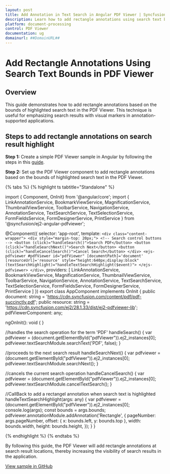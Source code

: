 ```yaml
---
layout: post
title: Add Annotation in Text Search in Angular PDF Viewer | Syncfusion
description: Learn how to add rectangle annotations using search text bounds in the Syncfusion Angular PDF Viewer component using Essential JS 2.
platform: document-processing
control: PDF Viewer
documentation: ug
domainurl: ##DomainURL##
---
```


# Add Rectangle Annotations Using Search Text Bounds in PDF Viewer

## Overview

This guide demonstrates how to add rectangle annotations based on the bounds of highlighted search text in the PDF Viewer. This technique is useful for emphasizing search results with visual markers in annotation-supported applications.

## Steps to add rectangle annotations on search result highlight

**Step 1:** Create a simple PDF Viewer sample in Angular by following the steps in this [guide](https://help.syncfusion.com/document-processing/pdf/pdf-viewer/angular/getting-started).

**Step 2:** Set up the PDF Viewer component to add rectangle annotations based on the bounds of highlighted search text in the PDF Viewer.

{% tabs %}
{% highlight ts tabtitle="Standalone" %}

import { Component, OnInit} from '@angular/core';
import {
  LinkAnnotationService,
  BookmarkViewService,
  MagnificationService,
  ThumbnailViewService,
  ToolbarService,
  NavigationService,
  AnnotationService,
  TextSearchService,
  TextSelectionService,
  FormFieldsService,
  FormDesignerService,
  PrintService
} from '@syncfusion/ej2-angular-pdfviewer';

@Component({
  selector: 'app-root',
  template: `
    <div class="content-wrapper">
      <div style="margin-top: 20px;">
       <!-- Search control buttons -->
        <button (click)="handleSearch()">Search PDF</button>
        <button (click)="handleSearchNext()">Search Next</button>
        <button (click)="handleCancelSearch()">Cancel Search</button>
      </div>
      <ejs-pdfviewer #pdfViewer
            id="pdfViewer"
            [documentPath]='document'
            [resourceUrl]='resource'
            style="height:640px;display:block"
            (textSearchHighlight)="handleTextSearchHighlight($event)">
  </ejs-pdfviewer>
    </div>
  `,
  providers: [
    LinkAnnotationService,
    BookmarkViewService,
    MagnificationService,
    ThumbnailViewService,
    ToolbarService,
    NavigationService,
    AnnotationService,
    TextSearchService,
    TextSelectionService,
    FormFieldsService,
    FormDesignerService,
    PrintService
  ]
})
export class AppComponent implements OnInit {
  public document: string = 'https://cdn.syncfusion.com/content/pdf/pdf-succinctly.pdf';
  public resource: string = 'https://cdn.syncfusion.com/ej2/28.1.33/dist/ej2-pdfviewer-lib';
  pdfViewerComponent: any;

  ngOnInit(): void {
  }

  //handles the search operation for the term 'PDF'
  handleSearch() {
    var pdfviewer = (<any>document.getElementById("pdfViewer")).ej2_instances[0];
    pdfviewer.textSearchModule.searchText('PDF', false);
  }

  //proceeds to the next search result
  handleSearchNext() {
    var pdfviewer = (<any>document.getElementById("pdfViewer")).ej2_instances[0];
    pdfviewer.textSearchModule.searchNext();
}

  //cancels the current search operation
  handleCancelSearch() {
    var pdfviewer = (<any>document.getElementById("pdfViewer")).ej2_instances[0];
    pdfviewer.textSearchModule.cancelTextSearch();
  }

  //CallBack to add a rectangel annotation when search text is highlighted
  handleTextSearchHighlight(args: any) {
    var pdfviewer = (<any>document.getElementById("pdfViewer")).ej2_instances[0];
    console.log(args);
    const bounds = args.bounds;
    pdfviewer.annotationModule.addAnnotation('Rectangle', {
      pageNumber: args.pageNumber,
      offset: { x: bounds.left, y: bounds.top },
      width: bounds.width,
      height: bounds.height,
    });
  }
}

{% endhighlight %}
{% endtabs %}

By following this guide, the PDF Viewer will add rectangle annotations at search result locations, thereby increasing the visibility of search results in the application.

[View sample in GitHub](https://github.com/SyncfusionExamples/angular-pdf-viewer-examples/tree/master/How%20to)
